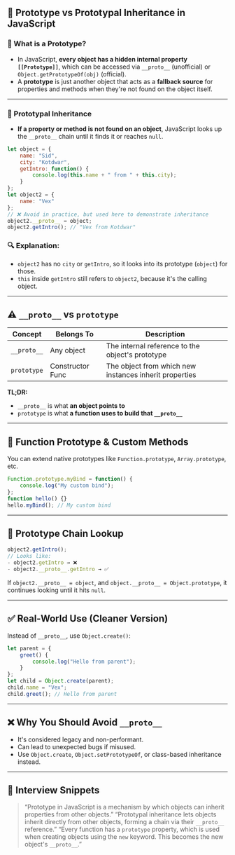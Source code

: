 ## 🧠 Prototype vs Prototypal Inheritance in JavaScript

### 🔁 What is a Prototype?
* In JavaScript, **every object has a hidden internal property `[[Prototype]]`**, which can be accessed via `__proto__` (unofficial) or `Object.getPrototypeOf(obj)` (official).
* A **prototype** is just another object that acts as a **fallback source** for properties and methods when they're not found on the object itself.

---

### 🧬 Prototypal Inheritance
* **If a property or method is not found on an object**, JavaScript looks up the `__proto__` chain until it finds it or reaches `null`.
```js
let object = {
    name: "Sid",
    city: "Kotdwar",
    getIntro: function() {
        console.log(this.name + " from " + this.city);
    }
};
let object2 = {
    name: "Vex"
};
// ❌ Avoid in practice, but used here to demonstrate inheritance
object2.__proto__ = object;
object2.getIntro(); // "Vex from Kotdwar"
```
### 🔍 Explanation:
* `object2` has no `city` or `getIntro`, so it looks into its prototype (`object`) for those.
* `this` inside `getIntro` still refers to `object2`, because it's the calling object.

---

## ⚠️ `__proto__` vs `prototype`
| Concept     | Belongs To       | Description                                            |
| ----------- | ---------------- | ------------------------------------------------------ |
| `__proto__` | Any object       | The internal reference to the object's prototype       |
| `prototype` | Constructor Func | The object from which new instances inherit properties |
**TL;DR:**
* `__proto__` is what **an object points to**
* `prototype` is what **a function uses to build that `__proto__`**
---

## 🧰 Function Prototype & Custom Methods
You can extend native prototypes like `Function.prototype`, `Array.prototype`, etc.
```js
Function.prototype.myBind = function() {
    console.log("My custom bind");
};
function hello() {}
hello.myBind(); // My custom bind
```

---

## 🔄 Prototype Chain Lookup
```js
object2.getIntro();
// Looks like:
- object2.getIntro → ❌
- object2.__proto__.getIntro → ✅
```

If `object2.__proto__ = object`, and `object.__proto__ = Object.prototype`, it continues looking until it hits `null`.

---

## ✅ Real-World Use (Cleaner Version)
Instead of `__proto__`, use `Object.create()`:
```js
let parent = {
    greet() {
        console.log("Hello from parent");
    }
};
let child = Object.create(parent);
child.name = "Vex";
child.greet(); // Hello from parent
```

---

## ❌ Why You Should Avoid `__proto__`
* It's considered legacy and non-performant.
* Can lead to unexpected bugs if misused.
* Use `Object.create`, `Object.setPrototypeOf`, or class-based inheritance instead.

---

## 🧠 Interview Snippets
> “Prototype in JavaScript is a mechanism by which objects can inherit properties from other objects.”
> “Prototypal inheritance lets objects inherit directly from other objects, forming a chain via their `__proto__` reference.”
> “Every function has a `prototype` property, which is used when creating objects using the `new` keyword. This becomes the new object's `__proto__`.”
